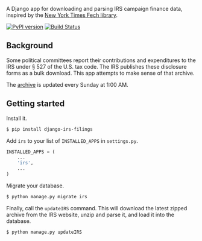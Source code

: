 A Django app for downloading and parsing IRS campaign finance data, inspired by the [New York Times Fech library](https://github.com/NYTimes/Fech).

[![PyPI version](https://badge.fury.io/py/django-irs-filings.svg)](http://badge.fury.io/py/django-irs-filings)
[![Build Status](https://travis-ci.org/sahilchinoy/django-irs-filings.svg?branch=master)](https://travis-ci.org/sahilchinoy/django-irs-filings)

Background
---------------
Some political committees report their contributions and expenditures to the IRS under § 527 of the U.S. tax code. The IRS publishes these disclosure forms as a bulk download. This app attempts to make sense of that archive.

The [archive](http://forms.irs.gov/app/pod/dataDownload/dataDownload) is updated every Sunday at 1:00 AM. 

Getting started
---------------

Install it.

```bash
$ pip install django-irs-filings
```

Add `irs` to your list of `INSTALLED_APPS` in `settings.py`.

```python
INSTALLED_APPS = (
    ...
    'irs',
    ...
)
```

Migrate your database.

```bash
$ python manage.py migrate irs
```

Finally, call the `updateIRS` command. This will download the latest zipped archive from the IRS website, unzip and parse it, and load it into the database.

```bash
$ python manage.py updateIRS
```
